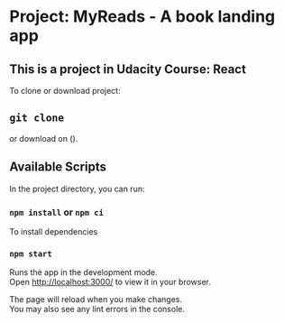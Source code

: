 <h1>Project: MyReads - A book landing app</h1>
<h2>This is a project in Udacity Course: React</h2>

To clone or download project:
## `git clone`

or download on ().

## Available Scripts

In the project directory, you can run:

### `npm install` or `npm ci`
To install dependencies

### `npm start`

Runs the app in the development mode.\
Open [http://localhost:3000/](http://localhost:3000/) to view it in your browser.

The page will reload when you make changes.\
You may also see any lint errors in the console.

